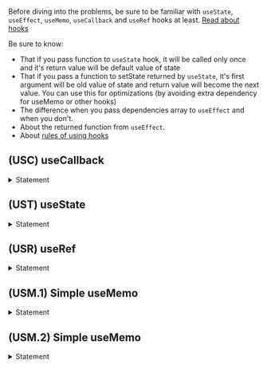 Before diving into the problems, be sure to be familiar with `useState`, `useEffect`, `useMemo`, `useCallback` and `useRef` hooks at least. [Read about hooks](https://reactjs.org/docs/hooks-overview.html)

Be sure to know:
* That if you pass function to `useState` hook, it will be called only once and it's return value will be default value of state 
* That if you pass a function to setState returned by `useState`,  it's first argument will be old value of state and return value will become the next value. You can use this for optimizations (by avoiding extra dependency for useMemo or other hooks)
* The difference when you pass dependencies array to `useEffect` and when you don't.
* About the returned function from `useEffect`.
* About [rules of using hooks](https://reactjs.org/docs/hooks-rules.html)



## (USC) useCallback
<!-- <details>
  <summary>CodeSandbox</summary>


</details> -->

<details>
  <summary>Statement</summary>

Write custom hook wihtout using `useCallback` which behaves exactly like `useCallback`.
</details>


## (UST) useState
<!-- <details>
  <summary>CodeSandbox</summary>


</details> -->

<details>
  <summary>Statement</summary>

Write custom hook wihtout using `useState` which behaves exactly like `useState`.
Be sure that:  
🔹 It can accept default value as well as function which returns default value  
🔹 Second element of returned array can accept new value as well as function that receives old value and returns new value 
</details>


## (USR) useRef
<!-- <details>
  <summary>CodeSandbox</summary>


</details> -->

<details>
  <summary>Statement</summary>

Write custom hook wihtout using `useRef` which behaves exactly like `useRef`.
</details>


## (USM.1) Simple useMemo
<!-- <details>
  <summary>CodeSandbox</summary>


</details> -->

<details>
  <summary>Statement</summary>

Write custom hook wihtout using neither `useMemo` nor `useCallback` which behaves exactly like `useMemo`.
</details>

## (USM.2) Simple useMemo
<!-- <details>
  <summary>CodeSandbox</summary>


</details> -->

<details>
  <summary>Statement</summary>

Write higher order function which:  
🔹 Accepts function `compareFn` as a parameter. compareFn itselft accepts two arrays as parameters and returns boolean - whether every element of arrays on same indixes are equal or not. It can use simple shallow equality, deep equality or even custom. The implementation of `compareFn` is not imporant for us anyway.  
🔹 Returns custom hook which behaves like `useMemo` with the difference that the equality of old and new dependencies must be checked by `compareFn` function.  
🔹 Does not use `useMemo`
</details>
